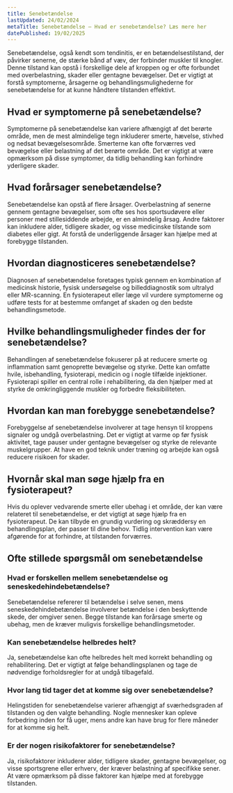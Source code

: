```yaml
---
title: Senebetændelse
lastUpdated: 24/02/2024
metaTitle: Senebetændelse – Hvad er senebetændelse? Læs mere her
datePublished: 19/02/2025
---
```


Senebetændelse, også kendt som tendinitis, er en betændelsestilstand, der påvirker senerne, de stærke bånd af væv, der forbinder muskler til knogler. Denne tilstand kan opstå i forskellige dele af kroppen og er ofte forbundet med overbelastning, skader eller gentagne bevægelser. Det er vigtigt at forstå symptomerne, årsagerne og behandlingsmulighederne for senebetændelse for at kunne håndtere tilstanden effektivt.

## Hvad er symptomerne på senebetændelse?

Symptomerne på senebetændelse kan variere afhængigt af det berørte område, men de mest almindelige tegn inkluderer smerte, hævelse, stivhed og nedsat bevægelsesområde. Smerterne kan ofte forværres ved bevægelse eller belastning af det berørte område. Det er vigtigt at være opmærksom på disse symptomer, da tidlig behandling kan forhindre yderligere skader.

## Hvad forårsager senebetændelse?

Senebetændelse kan opstå af flere årsager. Overbelastning af senerne gennem gentagne bevægelser, som ofte ses hos sportsudøvere eller personer med stillesiddende arbejde, er en almindelig årsag. Andre faktorer kan inkludere alder, tidligere skader, og visse medicinske tilstande som diabetes eller gigt. At forstå de underliggende årsager kan hjælpe med at forebygge tilstanden.

## Hvordan diagnosticeres senebetændelse?

Diagnosen af senebetændelse foretages typisk gennem en kombination af medicinsk historie, fysisk undersøgelse og billeddiagnostik som ultralyd eller MR-scanning. En fysioterapeut eller læge vil vurdere symptomerne og udføre tests for at bestemme omfanget af skaden og den bedste behandlingsmetode.

## Hvilke behandlingsmuligheder findes der for senebetændelse?

Behandlingen af senebetændelse fokuserer på at reducere smerte og inflammation samt genoprette bevægelse og styrke. Dette kan omfatte hvile, isbehandling, fysioterapi, medicin og i nogle tilfælde injektioner. Fysioterapi spiller en central rolle i rehabilitering, da den hjælper med at styrke de omkringliggende muskler og forbedre fleksibiliteten.

## Hvordan kan man forebygge senebetændelse?

Forebyggelse af senebetændelse involverer at tage hensyn til kroppens signaler og undgå overbelastning. Det er vigtigt at varme op før fysisk aktivitet, tage pauser under gentagne bevægelser og styrke de relevante muskelgrupper. At have en god teknik under træning og arbejde kan også reducere risikoen for skader.

## Hvornår skal man søge hjælp fra en fysioterapeut?

Hvis du oplever vedvarende smerte eller ubehag i et område, der kan være relateret til senebetændelse, er det vigtigt at søge hjælp fra en fysioterapeut. De kan tilbyde en grundig vurdering og skræddersy en behandlingsplan, der passer til dine behov. Tidlig intervention kan være afgørende for at forhindre, at tilstanden forværres.

## Ofte stillede spørgsmål om senebetændelse

### Hvad er forskellen mellem senebetændelse og seneskedehindebetændelse?

Senebetændelse refererer til betændelse i selve senen, mens seneskedehindebetændelse involverer betændelse i den beskyttende skede, der omgiver senen. Begge tilstande kan forårsage smerte og ubehag, men de kræver muligvis forskellige behandlingsmetoder.

### Kan senebetændelse helbredes helt?

Ja, senebetændelse kan ofte helbredes helt med korrekt behandling og rehabilitering. Det er vigtigt at følge behandlingsplanen og tage de nødvendige forholdsregler for at undgå tilbagefald.

### Hvor lang tid tager det at komme sig over senebetændelse?

Helingstiden for senebetændelse varierer afhængigt af sværhedsgraden af tilstanden og den valgte behandling. Nogle mennesker kan opleve forbedring inden for få uger, mens andre kan have brug for flere måneder for at komme sig helt.

### Er der nogen risikofaktorer for senebetændelse?

Ja, risikofaktorer inkluderer alder, tidligere skader, gentagne bevægelser, og visse sportsgrene eller erhverv, der kræver belastning af specifikke sener. At være opmærksom på disse faktorer kan hjælpe med at forebygge tilstanden.
